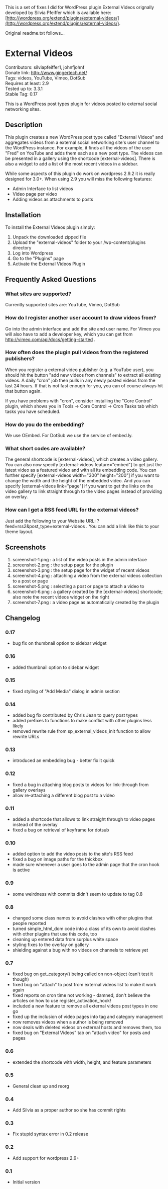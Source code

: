 This is a set of fixes I did for WordPress plugin External Videos orignally developed by Silvia Pfeiffer which is available here: [http://wordpress.org/extend/plugins/external-videos/](http://wordpress.org/extend/plugins/external-videos/).

Original readme.txt follows...

External Videos
===============

Contributors: silviapfeiffer1, johnfjohnf  
Donate link: http://www.gingertech.net/  
Tags: videos, YouTube, Vimeo, DotSub  
Requires at least: 2.9  
Tested up to: 3.3.1  
Stable Tag: 0.17  

This is a WordPress post types plugin for videos posted to external social networking sites.

Description
-----------

This plugin creates a new WordPress post type called "External Videos" and aggregates videos from a external social networking site's user channel to the WordPress instance. For example, it finds all the videos of the user "Fred" on YouTube and adds them each as a new post type. The videos can be presented in a gallery using the shortcode [external-videos]. There is also a widget to add a list of the most recent videos in a sidebar.

While some aspects of this plugin do work on wordpress 2.9.2 it is
really designed for 3.0+. When using 2.9 you will miss the following
features:

* Admin Interface to list videos
* Video page per video
* Adding videos as attachments to posts


Installation
------------

To install the External Videos plugin simply:

1. Unpack the downloaded zipped file
2. Upload the "external-videos" folder to your /wp-content/plugins directory
3. Log into Wordpress
4. Go to the "Plugins" page
5. Activate the External Videos Plugin

Frequently Asked Questions
--------------------------

### What sites are supported?

Currently supported sites are: YouTube, Vimeo, DotSub

### How do I register another user account to draw videos from?

Go into the admin interface and add the site and user name. For Vimeo you will also have to add a developer key, which you can get from http://vimeo.com/api/docs/getting-started .

### How often does the plugin pull videos from the registered publishers?

When you register a external video publisher (e.g. a YouTube user), you should hit the button "add new videos from channels" to extract all existing videos. A daily "cron" job then pulls in any newly posted videos from the last 24 hours. If that is not fast enough for you, you can of course always hit that button again.

If you have problems with "cron", consider installing the "Core Control" plugin, which shows you in Tools -> Core Control -> Cron Tasks tab which tasks you have scheduled.

### How do you do the embedding?

We use OEmbed. For DotSub we use the service of embed.ly.

### What short codes are available?

The general shortcode is [external-videos], which creates a video gallery.
You can also now specify [external-videos feature="embed"] to get just the latest video as a featured video and with all its embedding code.
You can further specify [external-videos width="300" height="200"] if you want to change the width and the height of the embedded video.
And you can specify [external-videos link="page"] if you want to get the links on the video
gallery to link straight through to the video pages instead of providing an overlay.

### How can I get a RSS feed URL for the external videos?

Just add the following to your Website URL: ?feed=rss2&post_type=external-videos .
You can add a link like this to your theme layout.
 

Screenshots
-----------

1. screenshot-1.png : a list of the video posts in the admin interface
2. screenshot-2.png : the setup page for the plugin
3. screenshot-3.png : the setup page for the widget of recent videos
4. screenshot-4.png : attaching a video from the external videos collection to a post or page
5. screenshot-5.png : selecting a post or page to attach a video to
6. screenshot-6.png : a gallery created by the [external-videos] shortcode; also note the recent videos widget on the right
7. screenshot-7.png : a video page as automatically created by the plugin

Changelog
---------

### 0.17
* bug fix on thumbnail option to sidebar widget

### 0.16
* added thumbnail option to sidebar widget

### 0.15
* fixed styling of "Add Media" dialog in admin section

### 0.14
* added bug fix contributed by Chris Jean to query post types
* added prefixes to functions to make conflict with other plugins less likely
* removed rewrite rule from sp_external_videos_init function to allow rewrite URLs

### 0.13
* introduced an embedding bug - better fix it quick

### 0.12
* fixed a bug in attaching blog posts to videos for link-through from gallery overlays
* allow re-attaching a different blog post to a video

### 0.11
* added a shortcode that allows to link straight through to video pages instead of the overlay
* fixed a bug on retrieval of keyframe for dotsub

### 0.10
* added option to add the video posts to the site's RSS feed
* fixed a bug on image paths for the thickbox
* made sure whenever a user goes to the admin page that the cron hook is active

### 0.9
* some weirdness with commits didn't seem to update to tag 0.8

### 0.8
* changed some class names to avoid clashes with other plugins that people reported
* turned simple_html_dom code into a class of its own to avoid clashes with other plugins that use this code, too
* cleaning up entered data from surplus white space
* styling fixes to the overlay on gallery
* shielding against a bug with no videos on channels to retrieve yet

### 0.7
* fixed bug on get_category() being called on non-object (can't test it though)
* fixed bug on "attach" to post from external videos list to make it work again
* fixed reports on cron time not working - damned, don't believe the articles on how to use register_activation_hook!
* included a new feature to remove all external videos post types in one go
* fixed up the inclusion of video pages into tag and category management
* now removes videos when a author is being removed
* now deals with deleted videos on external hosts and removes them, too
* fixed bug on "External Videos" tab on "attach video" for posts and pages

### 0.6
* extended the shortcode with width, height, and feature parameters

### 0.5
* General clean up and reorg

### 0.4
* Add Silvia as a proper author so she has commit rights

### 0.3
* Fix stupid syntax error in 0.2 release

### 0.2
* Add support for wordpress 2.9+

### 0.1
* Initial version
